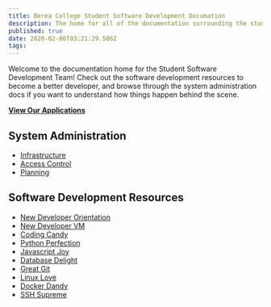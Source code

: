```yaml
---
title: Berea College Student Software Development Documation
description: The home for all of the documentation surrounding the student software development team at Berea College
published: true
date: 2020-02-06T03:21:29.506Z
tags: 
---
```


 
Welcome to the documentation home for the Student Software Development Team! Check out the software development resources to become a better developer, and browse through the system administration docs if you want to understand how things happen behind the scene.
 
**[View Our Applications](/applications)**
 
## System Administration

* [Infrastructure](/infrastructure)
* [Access Control](/access)
* [Planning](/plans)

## Software Development Resources

* [New Developer Orientation](/new-dev)
* [New Developer VM](/new-vm)
* [Coding Candy](/programming)
* [Python Perfection](/python)
* [Javascript Joy](/javascript)
* [Database Delight](/database)
* [Great Git](/git)
* [Linux Love](/linux)
* [Docker Dandy](/docker)
* [SSH Supreme](/ssh)
